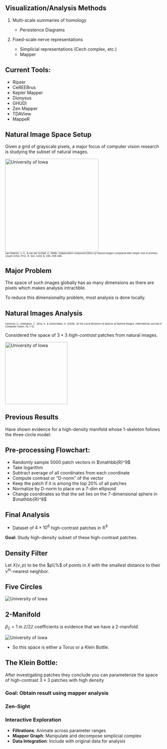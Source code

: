 ## Visualization/Analysis Methods

1. Multi-scale summaries of homology

    - Persistence Diagrams

2. Fixed-scale nerve representations

    - Simplicial representations (Cech complex, etc.)
    - Mapper


## Current Tools:
- Ripser
- CeREEBrus
- Kepler Mapper
- Dionysus
- GHUDI
- Zen Mapper
- TDAView
- MappeR


## Natural Image Space Setup
Given a grid of grayscale pixels, a major focus of computer vision research is studying the subset of natural images.

<div class="uiowa-logo">
    <img src="images/01.png" alt="University of Iowa" style="height: 300px;">
</div>
<p style="font-size: 0.55em; margin: 0;">
    van Hateren, J. H., &amp; van der Schaaf, A. (1998). <em>Independent component filters of natural images compared with simple cells in primary visual cortex</em>. Proc. R. Soc. Lond. B, 265, 359–366.
</p>


## Major Problem
The space of such images globally has as many dimensions as there are pixels which makes analysis intractible.

To reduce this dimensionality problem, most analysis is done locally.


## Natural Images Analysis
<p style="font-size: 0.55em; margin: 0;">
  Carlsson, G., Ishkhanov, T., Silva, V., &amp; Zomorodian, A. (2008). <em>On the Local Behavior of Spaces of Natural Images</em>. International Journal of Computer Vision, 76, 1–12.
</p>

Considered the space of $3 \times 3$ *high-contrast* patches from natural images.

<div class="uiowa-logo">
    <img src="images/patch1.png" alt="University of Iowa" style="height: 200px;">
</div>


## Previous Results

Have shown evidence for a high-density manifold whose 1-skeleton follows the three circle model:


## Pre-processing Flowchart:
<div style="text-align: left;">
  <ul>
    <li>Randomly sample 5000 patch vectors in $\mathbb{R}^9$ </li>
    <li>Take logarithm </li>
    <li>Subtract average of all coordinates from each coordinate</li>
    <li>Compute contrast or "D-norm" of the vector</li>
    <li>Keep the patch if it is among the top 20% of all patches</li>
    <li>Normalize by D-norm to place on a 7-dim ellipsoid</li>
    <li>Change coordinates so that the set lies on the 7-dimensional sphere in $\mathbb{R}^8$ </li>
  </ul>
</div>


## Final Analysis
- Dataset of $4 \times 10^6$ high-contrast patches in $\mathbb{R}^{8}$

**Goal:** Study high-density subset of these high-contrast patches.


## Density Filter

Let $X(\nu, p)$ to be the $p\\%$ of points in $X$ with the smallest distance to their $\nu^\text{th}$-nearest neighbor. 


## Five Circles
<div class="uiowa-logo">
    <img src="images/natural_5_circles.png" alt="University of Iowa" style="max-width: 55%;">
</div>


## 2-Manifold

$\beta_{2} = 1$ in $\mathbb{Z}/2\mathbb{Z}$ coefficients is evidence that we have a 2-manifold.
<div class="uiowa-logo">
    <img src="images/natural_barcodes.png" alt="University of Iowa" style="max-width: 30%;">
</div>

- So this space is either a Torus or a Klein Bottle.


## The Klein Bottle:
After investigating patches they conclude you can parameterize the space of high-contrast $3 \times 3$ patches with high density 



### Goal: Obtain result using mapper analysis


### Zen-Sight


### Interactive Exploration
- **Filtrations**: Animate across parameter ranges  
- **Mapper Graph**: Manipulate and decompose simplicial complex
- **Data Integration**: Include with original data for analysis

